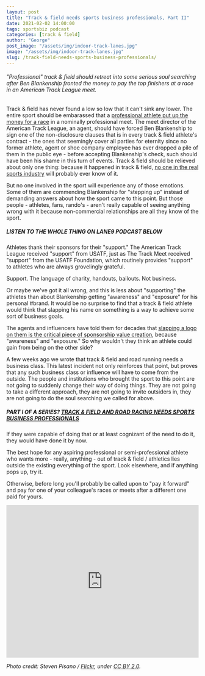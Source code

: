 ```yaml
---
layout: post
title: "Track & field needs sports business professionals, Part II"
date: 2021-02-02 14:00:00
tags: sportsbiz podcast
categories: [track & field]
author: "George"
post_image: "/assets/img/indoor-track-lanes.jpg"
image: "/assets/img/indoor-track-lanes.jpg"
slug: /track-field-needs-sports-business-professionals/
---
```

<h6>"Professional" track & field should retreat into some serious soul searching after Ben Blankenship fronted the money to pay the top finishers at a race in an American Track League meet.</h6>

Track & field has never found a low so low that it can't sink any lower. The entire sport should be embarassed that a [professional athlete put up the money for a race](https://www.letsrun.com/news/2021/01/american-track-league-2-recap-bryce-hoppel-runs-144-37-ryan-crouser-unleashes-another-monster-series/) in a nominally professional meet. The meet director of the American Track League, an agent, should have forced Ben Blankenship to sign one of the non-disclosure clauses that is in every track & field athlete's contract - the ones that seemingly cover all parties for eternity since no former athlete, agent or shoe company employee has ever dropped a pile of them in the public eye - before accepting Blankenship's check, such should have been his shame in this turn of events. Track & field should be relieved about only one thing: because it happened in track & field, [no one in the real sports industry](https://nalathletics.com/blog/2020/10/23/track-and-field-mainstream-sports-incuriosity) will probably ever know of it.

But no one involved in the sport will experience any of those emotions. Some of them are commending Blankenship for "stepping up" instead of demanding answers about how the sport came to this point. But those people - athletes, fans, rando's - aren't really capable of seeing anything wrong with it because non-commercial relationships are all they know of the sport.

##### LISTEN TO THE WHOLE THING ON LANE9 PODCAST BELOW

Athletes thank their sponsors for their "support." The American Track League received "support" from USATF, just as The Track Meet received "support" from the USATF Foundation, which routinely provides "support" to athletes who are always grovelingly grateful.

Support. The language of charity, handouts, bailouts. Not business.

Or maybe we've got it all wrong, and this is less about "supporting" the athletes than about Blankenship getting "awareness" and "exposure" for his personal #brand. It would be no surprise to find that a track & field athlete would think that slapping his name on something is a way to achieve some sort of business goals. 

The agents and influencers have told them for decades that [slapping a logo on them is the critical piece of sponsorship value creation](https://nalathletics.com/blog/2020/12/04/sketchy-basic-sponsorship-the-track-meet), because "awareness" and "exposure." So why wouldn't they think an athlete could gain from being on the other side?

A few weeks ago we wrote that track & field and road running needs a business class. This latest incident not only reinforces that point, but proves that any such business class or influence will have to come from the outside. The people and institutions who brought the sport to this point are not going to suddenly change their way of doing things. They are not going to take a different approach, they are not going to invite outsiders in, they are not going to do the soul searching we called for above. 

##### PART I OF A SERIES? [TRACK & FIELD AND ROAD RACING NEEDS SPORTS BUSINESS PROFESSIONALS](https://nalathletics.com/blog/2020/12/26/track-field-road-racing-need-sports-business-professionals)

If they were capable of doing that or at least cognizant of the need to do it, they would have done it by now.

The best hope for any aspiring professional or semi-professional athlete who wants more - really, anything - out of track & field / athletics lies outside the existing everything of the sport. Look elsewhere, and if anything pops up, try it. 

Otherwise, before long you'll probably be called upon to "pay it forward" and pay for one of your colleague's races or meets after a different one paid for yours.

<iframe src="https://widget.spreaker.com/player?episode_id=43249364&theme=light&autoplay=false&playlist=false&cover_image_url=https%3A%2F%2Fd3wo5wojvuv7l.cloudfront.net%2Fimages.spreaker.com%2Foriginal%2Feef8ff6dd2977b5a2dd845b9257ecf43.jpg" width="100%" height="400px" frameborder="0"></iframe>

<em>Photo credit: Steven Pisano / [Flickr](https://flic.kr/p/dzfTzx), under [CC BY 2.0](https://creativecommons.org/licenses/by/2.0/).</em>


